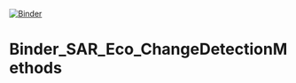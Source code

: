 [![Binder](https://mybinder.org/badge_logo.svg)](https://mybinder.org/v2/gh/ASFBinderRecipes/HEAD?labpath=SAREco_ChangeDetectMethods.ipynb)

# Binder_SAR_Eco_ChangeDetectionMethods
